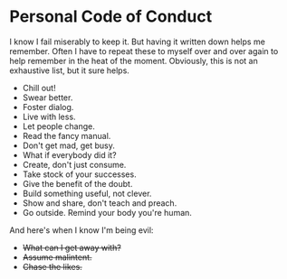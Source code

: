 # Personal Code of Conduct

I know I fail miserably to keep it. But having it written down helps me
remember. Often I have to repeat these to myself over and over again to
help remember in the heat of the moment. Obviously, this is not an
exhaustive list, but it sure helps.

* Chill out!
* Swear better.
* Foster dialog.
* Live with less.
* Let people change.
* Read the fancy manual.
* Don't get mad, get busy. 
* What if everybody did it?
* Create, don't just consume.
* Take stock of your successes.
* Give the benefit of the doubt.
* Build something useful, not clever.
* Show and share, don't teach and preach.
* Go outside. Remind your body you're human.

And here's when I know I'm being evil:

* ~~What can I get away with?~~
* ~~Assume malintent.~~
* ~~Chase the likes.~~

